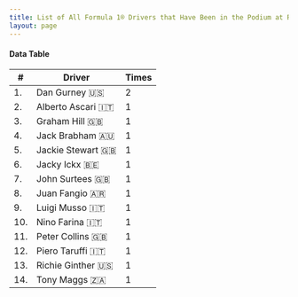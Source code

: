 ```yaml
---
title: List of All Formula 1® Drivers that Have Been in the Podium at Rouen-Les-Essarts
layout: page
---
```


<canvas id="chart" width="400" height="180"></canvas>
<script>
var data = {
    "datasets": [
        {
            "backgroundColor": "#f3a935",
            "borderColor": "#f68639",
            "borderWidth": 1,
            "data": [
                2.0,
                1.0,
                1.0,
                1.0,
                1.0,
                1.0,
                1.0,
                1.0,
                1.0,
                1.0,
                1.0,
                1.0,
                1.0,
                1.0
            ],
            "label": "Times"
        }
    ],
    "labels": [
        "Dan Gurney 🇺🇸",
        "Alberto Ascari 🇮🇹",
        "Graham Hill 🇬🇧",
        "Jack Brabham 🇦🇺",
        "Jackie Stewart 🇬🇧",
        "Jacky Ickx 🇧🇪",
        "John Surtees 🇬🇧",
        "Juan Fangio 🇦🇷",
        "Luigi Musso 🇮🇹",
        "Nino Farina 🇮🇹",
        "Peter Collins 🇬🇧",
        "Piero Taruffi 🇮🇹",
        "Richie Ginther 🇺🇸",
        "Tony Maggs 🇿🇦"
    ]
};
var options = {
  legend: {
    display: false
  },
  scales: {
    xAxes: [{
      ticks: {
        beginAtZero: true,
        maxRotation: 180,
        display: window.innerWidth > 800
      }
    }],
    yAxes: [{
      ticks: {
        beginAtZero: true
      }
    }]
  },
  onResize: function(chart, size) {
    chart.options.scales.xAxes[0].ticks.display = size.width > 800;
  }
};
new Chart("chart", {
    data: data,
    type: 'bar',
    options: options
});
</script>



#### Data Table

| # | Driver | Times |
|--|--|--|
| 1. | Dan Gurney 🇺🇸 | 2 |
| 2. | Alberto Ascari 🇮🇹 | 1 |
| 3. | Graham Hill 🇬🇧 | 1 |
| 4. | Jack Brabham 🇦🇺 | 1 |
| 5. | Jackie Stewart 🇬🇧 | 1 |
| 6. | Jacky Ickx 🇧🇪 | 1 |
| 7. | John Surtees 🇬🇧 | 1 |
| 8. | Juan Fangio 🇦🇷 | 1 |
| 9. | Luigi Musso 🇮🇹 | 1 |
| 10. | Nino Farina 🇮🇹 | 1 |
| 11. | Peter Collins 🇬🇧 | 1 |
| 12. | Piero Taruffi 🇮🇹 | 1 |
| 13. | Richie Ginther 🇺🇸 | 1 |
| 14. | Tony Maggs 🇿🇦 | 1 |
